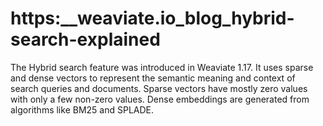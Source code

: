 # https:\_\_weaviate.io_blog_hybrid-search-explained

The Hybrid search feature was introduced in Weaviate 1.17. It uses sparse and dense vectors to represent the semantic meaning and context of search queries and documents. Sparse vectors have mostly zero values with only a few non-zero values. Dense embeddings are generated from algorithms like BM25 and SPLADE.
